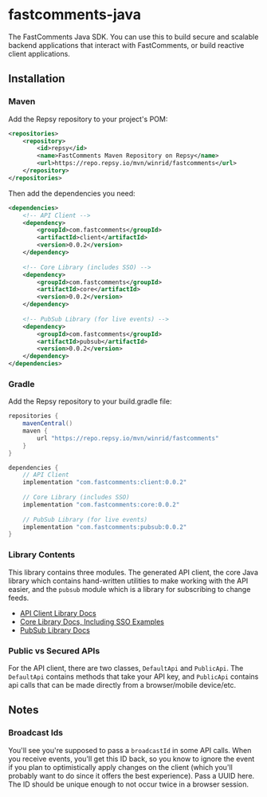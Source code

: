 # fastcomments-java
The FastComments Java SDK. You can use this to build secure and scalable backend applications that interact with FastComments, or build reactive client applications.

## Installation

### Maven

Add the Repsy repository to your project's POM:

```xml
<repositories>
    <repository>
        <id>repsy</id>
        <name>FastComments Maven Repository on Repsy</name>
        <url>https://repo.repsy.io/mvn/winrid/fastcomments</url>
    </repository>
</repositories>
```

Then add the dependencies you need:

```xml
<dependencies>
    <!-- API Client -->
    <dependency>
        <groupId>com.fastcomments</groupId>
        <artifactId>client</artifactId>
        <version>0.0.2</version>
    </dependency>
    
    <!-- Core Library (includes SSO) -->
    <dependency>
        <groupId>com.fastcomments</groupId>
        <artifactId>core</artifactId>
        <version>0.0.2</version>
    </dependency>
    
    <!-- PubSub Library (for live events) -->
    <dependency>
        <groupId>com.fastcomments</groupId>
        <artifactId>pubsub</artifactId>
        <version>0.0.2</version>
    </dependency>
</dependencies>
```

### Gradle

Add the Repsy repository to your build.gradle file:

```groovy
repositories {
    mavenCentral()
    maven {
        url "https://repo.repsy.io/mvn/winrid/fastcomments"
    }
}

dependencies {
    // API Client
    implementation "com.fastcomments:client:0.0.2"
    
    // Core Library (includes SSO)
    implementation "com.fastcomments:core:0.0.2"
    
    // PubSub Library (for live events)
    implementation "com.fastcomments:pubsub:0.0.2"
}
```

### Library Contents

This library contains three modules. The generated API client, the core Java library which contains hand-written utilities
to make working with the API easier, and the `pubsub` module which is a library for subscribing to change feeds.

- [API Client Library Docs](./client/README.md)
- [Core Library Docs, Including SSO Examples](./core/README.md)
- [PubSub Library Docs](./pubsub/README.md)

### Public vs Secured APIs

For the API client, there are two classes, `DefaultApi` and `PublicApi`. The `DefaultApi` contains methods that take your API key, and `PublicApi` contains api calls
that can be made directly from a browser/mobile device/etc.

## Notes

### Broadcast Ids

You'll see you're supposed to pass a `broadcastId` in some API calls. When you receive events, you'll get this ID back, so you know to ignore the event if you plan to optimistically apply changes on the client
(which you'll probably want to do since it offers the best experience). Pass a UUID here. The ID should be unique enough to not occur twice in a browser session.
